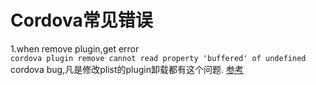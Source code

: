 # Cordova常见错误

1.when remove plugin,get error  
    `cordova plugin remove cannot read property 'buffered' of undefined`
    cordova bug,凡是修改plist的plugin卸载都有这个问题.
    [参考](https://github.com/jeduan/cordova-plugin-facebook4/issues/49)